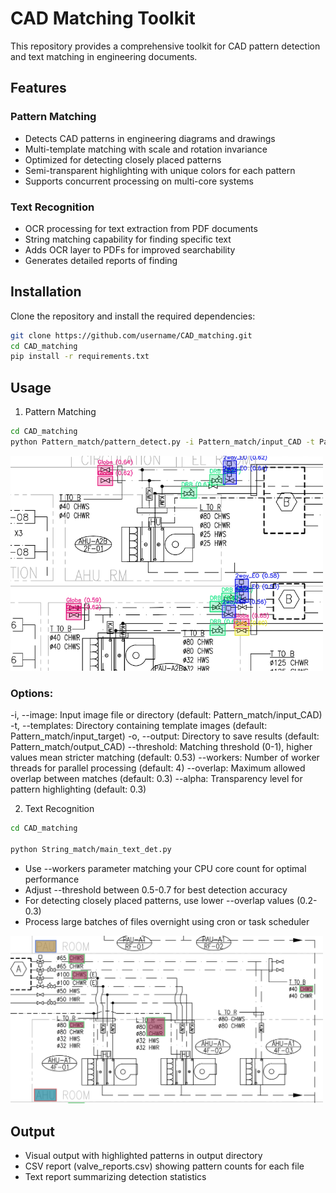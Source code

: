# CAD Matching Toolkit

This repository provides a comprehensive toolkit for CAD pattern detection and text matching in engineering documents.


## Features

### Pattern Matching
- Detects CAD patterns in engineering diagrams and drawings
- Multi-template matching with scale and rotation invariance
- Optimized for detecting closely placed patterns
- Semi-transparent highlighting with unique colors for each pattern
- Supports concurrent processing on multi-core systems

### Text Recognition
- OCR processing for text extraction from PDF documents
- String matching capability for finding specific text
- Adds OCR layer to PDFs for improved searchability
- Generates detailed reports of finding

## Installation

Clone the repository and install the required dependencies:

```bash
git clone https://github.com/username/CAD_matching.git
cd CAD_matching
pip install -r requirements.txt
```


## Usage

1. Pattern Matching

```bash
cd CAD_matching
python Pattern_match/pattern_detect.py -i Pattern_match/input_CAD -t Pattern_match/input_target -o Pattern_match/output_CAD
```

<img src="readme_png/Valve_det.png" width="500" alt="Pattern detection example">


### Options:
-i, --image: Input image file or directory (default: Pattern_match/input_CAD)
-t, --templates: Directory containing template images (default: Pattern_match/input_target)
-o, --output: Directory to save results (default: Pattern_match/output_CAD)
--threshold: Matching threshold (0-1), higher values mean stricter matching (default: 0.53)
--workers: Number of worker threads for parallel processing (default: 4)
--overlap: Maximum allowed overlap between matches (default: 0.3)
--alpha: Transparency level for pattern highlighting (default: 0.3)


2. Text Recognition

```bash
cd CAD_matching

python String_match/main_text_det.py
```

- Use --workers parameter matching your CPU core count for optimal performance
- Adjust --threshold between 0.5-0.7 for best detection accuracy
- For detecting closely placed patterns, use lower --overlap values (0.2-0.3)
- Process large batches of files overnight using cron or task scheduler


<img src="readme_png/text_rec.png" width="500" alt="Pattern detection example">



## Output

- Visual output with highlighted patterns in output directory
- CSV report (valve_reports.csv) showing pattern counts for each file
- Text report summarizing detection statistics



